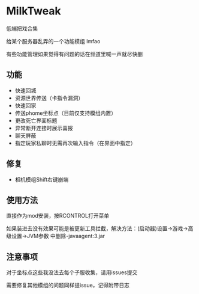 # MilkTweak

低端把戏合集

给某个服务器乱弄的一个功能模组 lmfao

有些功能管理如果觉得有问题的话在频道里喊一声就尽快删

## 功能

* 快速回城
* 资源世界传送（卡指令漏洞）
* 快速回家
* 传送phome坐标点（目前仅支持模组内置）
* 更改死亡界面标题
* 异常断开连接时展示喜报
* 聊天屏蔽
* 指定玩家私聊时无需再次输入指令（在界面中指定）

## 修复

* 相机模组Shift右键崩端

## 使用方法

直接作为mod安装，按RCONTROL打开菜单

如果装进去没有效果可能是被更新工具拦截，解决方法：(启动器)设置->游戏->高级设置->JVM参数 中删除-javaagent:3.jar

## 注意事项

对于坐标点这些我没法去每个子服收集，请用issues提交

需要修复其他模组的问题同样提issue，记得附带日志

